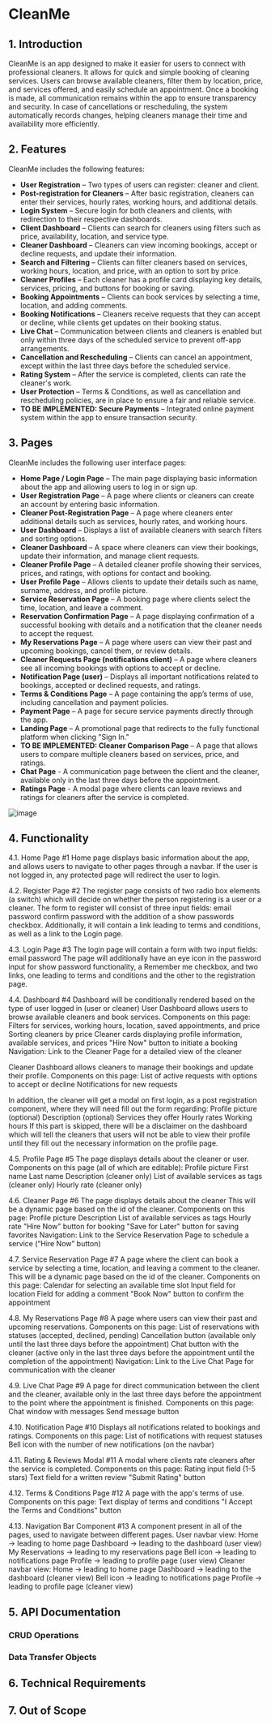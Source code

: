 # CleanMe

## 1. Introduction

CleanMe is an app designed to make it easier for users to connect with professional cleaners. It allows for quick and simple booking of cleaning services. Users can browse available cleaners, filter them by location, price, and services offered, and easily schedule an appointment. Once a booking is made, all communication remains within the app to ensure transparency and security. In case of cancellations or rescheduling, the system automatically records changes, helping cleaners manage their time and availability more efficiently.


## 2. Features

CleanMe includes the following features:

- **User Registration** – Two types of users can register: cleaner and client.
- **Post-registration for Cleaners** – After basic registration, cleaners can enter their services, hourly rates, working hours, and additional details.
- **Login System** – Secure login for both cleaners and clients, with redirection to their respective dashboards.
- **Client Dashboard** – Clients can search for cleaners using filters such as price, availability, location, and service type.
- **Cleaner Dashboard** – Cleaners can view incoming bookings, accept or decline requests, and update their information.
- **Search and Filtering** – Clients can filter cleaners based on services, working hours, location, and price, with an option to sort by price.
- **Cleaner Profiles** – Each cleaner has a profile card displaying key details, services, pricing, and buttons for booking or saving.
- **Booking Appointments** – Clients can book services by selecting a time, location, and adding comments.
- **Booking Notifications** – Cleaners receive requests that they can accept or decline, while clients get updates on their booking status.
- **Live Chat** – Communication between clients and cleaners is enabled but only within three days of the scheduled service to prevent off-app arrangements.
- **Cancellation and Rescheduling** – Clients can cancel an appointment, except within the last three days before the scheduled service.
- **Rating System** – After the service is completed, clients can rate the cleaner's work.
- **User Protection** – Terms & Conditions, as well as cancellation and rescheduling policies, are in place to ensure a fair and reliable service.
- **TO BE IMPLEMENTED: Secure Payments** – Integrated online payment system within the app to ensure transaction security.


## 3. Pages

CleanMe includes the following user interface pages:

- **Home Page / Login Page** – The main page displaying basic information about the app and allowing users to log in or sign up.
- **User Registration Page** – A page where clients or cleaners can create an account by entering basic information.
- **Cleaner Post-Registration Page** – A page where cleaners enter additional details such as services, hourly rates, and working hours.
- **User Dashboard** – Displays a list of available cleaners with search filters and sorting options.
- **Cleaner Dashboard** – A space where cleaners can view their bookings, update their information, and manage client requests.
- **Cleaner Profile Page** – A detailed cleaner profile showing their services, prices, and ratings, with options for contact and booking.
- **User Profile Page** – Allows clients to update their details such as name, surname, address, and profile picture.
- **Service Reservation Page** – A booking page where clients select the time, location, and leave a comment.
- **Reservation Confirmation Page** – A page displaying confirmation of a successful booking with details and a notification that the cleaner needs to accept the request.
- **My Reservations Page** – A page where users can view their past and upcoming bookings, cancel them, or review details.
- **Cleaner Requests Page (notifications client)** – A page where cleaners see all incoming bookings with options to accept or decline.
- **Notification Page (user)** – Displays all important notifications related to bookings, accepted or declined requests, and ratings.
- **Terms & Conditions Page** – A page containing the app’s terms of use, including cancellation and payment policies.
- **Payment Page** – A page for secure service payments directly through the app.
- **Landing Page** – A promotional page that redirects to the fully functional platform when clicking "Sign In."
- **TO BE IMPLEMENTED: Cleaner Comparison Page** – A page that allows users to compare multiple cleaners based on services, price, and ratings.
- **Chat Page** - A communication page between the client and the cleaner, available only in the last three days before the appointment.
- **Ratings Page** - A modal page where clients can leave reviews and ratings for cleaners after the service is completed.

![image](https://github.com/user-attachments/assets/064163d2-71ad-48e2-acb7-3a5c31829a38)

## 4. Functionality
4.1. Home Page #1
Home page displays basic information about the app, and allows users to navigate to other pages through a navbar. If the user is not logged in, any protected page will redirect the user to login.


4.2. Register Page #2
The register page consists of two radio box elements (a switch) which will decide on whether the person registering is a user or a cleaner. The form to register will consist of three input fields:
email
password
confirm password
with the addition of a show passwords checkbox. Additionally, it will contain a link leading to terms and conditions, as well as a link to the Login page.




4.3. Login Page #3
The login page will contain a form with two input fields:
email
password
The page will additionally have an eye icon in the password input for show password functionality, a Remember me checkbox, and two links, one leading to terms and conditions and the other to the registration page. 

4.4. Dashboard #4
Dashboard will be conditionally rendered based on the type of user logged in (user or cleaner)
User Dashboard allows users to browse available cleaners and book services.
Components on this page:
Filters for services, working hours, location, saved appointments, and price 
Sorting cleaners by price
Cleaner cards displaying profile information, available services, and prices
"Hire Now" button to initiate a booking
Navigation:
Link to the Cleaner Page for a detailed view of the cleaner


Cleaner Dashboard allows cleaners to manage their bookings and update their profile.
Components on this page:
List of active requests with options to accept or decline
Notifications for new requests

In addition, the cleaner will get a modal on first login, as a post registration component, where they will need fill out the form regarding:
Profile picture (optional)
Description (optional)
Services they offer
Hourly rates
Working hours
If this part is skipped, there will be a disclaimer on the dashboard which will tell the cleaners that users will not be able to view their profile until they fill out the necessary information on the profile page.





4.5. Profile Page #5
The page displays details about the cleaner or user.
Components on this page (all of which are editable):
Profile picture 
First name
Last name
Description (cleaner only)
List of available services as tags (cleaner only)
Hourly rate (cleaner only)


4.6. Cleaner Page #6
The page displays details about the cleaner This will be a dynamic page based on the id of the cleaner.
Components on this page:
Profile picture
Description 
List of available services as tags
Hourly rate 
"Hire Now" button for booking 
"Save for Later" button for saving favorites 
Navigation:
Link to the Service Reservation Page to schedule a service (“Hire Now” button)


4.7. Service Reservation Page #7
A page where the client can book a service by selecting a time, location, and leaving a comment to the cleaner. This will be a dynamic page based on the id of the cleaner.
Components on this page:
Calendar for selecting an available time slot
Input field for location
Field for adding a comment
"Book Now" button to confirm the appointment



4.8. My Reservations Page #8
A page where users can view their past and upcoming reservations.
Components on this page:
List of reservations with statuses (accepted, declined, pending)
Cancellation button (available only until the last three days before the appointment)
Chat button with the cleaner (active only in the last three days before the appointment until the completion of the appointment)
Navigation:
Link to the Live Chat Page for communication with the cleaner


4.9. Live Chat Page #9
A page for direct communication between the client and the cleaner, available only in the last three days before the appointment to the point where the appointment is finished.
Components on this page:
Chat window with messages
Send message button


4.10. Notification Page #10
Displays all notifications related to bookings and ratings.
Components on this page:
List of notifications with request statuses
Bell icon with the number of new notifications (on the navbar)

4.11. Rating & Reviews Modal #11
A modal where clients rate cleaners after the service is completed.
Components on this page:
Rating input field (1-5 stars)
Text field for a written review
"Submit Rating" button


4.12. Terms & Conditions Page #12
A page with the app's terms of use.
Components on this page:
Text display of terms and conditions
"I Accept the Terms and Conditions" button


4.13. Navigation Bar Component #13
A component present in all of the pages, used to navigate between different pages.
User navbar view:
Home -> leading to home page
Dashboard -> leading to the dashboard (user view)
My Reservations -> leading to my reservations page
Bell icon -> leading to notifications page
Profile -> leading to profile page (user view)
Cleaner navbar view:
Home -> leading to home page
Dashboard -> leading to the dashboard (cleaner view)
Bell icon -> leading to notifications page
Profile -> leading to profile page (cleaner view)



## 5. API Documentation
### CRUD Operations

### Data Transfer Objects


## 6. Technical Requirements


## 7. Out of Scope
